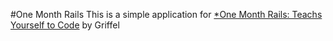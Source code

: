 #One Month Rails
This is a simple application for
[*One Month Rails: Teachs Yourself to Code](https://onemonthrails.com)
by Griffel
